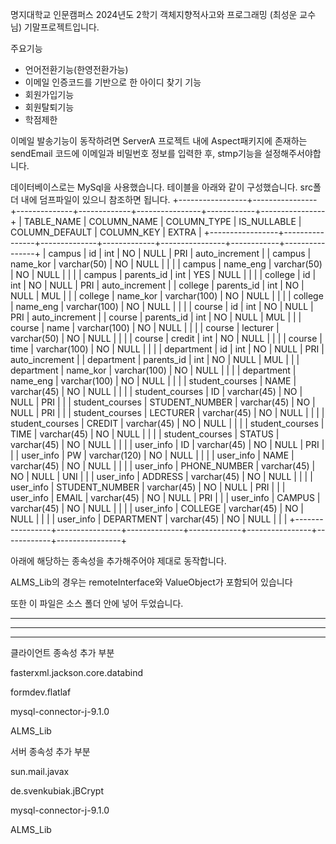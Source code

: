 명지대학교 인문캠퍼스 2024년도 2학기 객체지향적사고와 프로그래밍 (최성운 교수님) 기말프로젝트입니다.

주요기능
- 언어전환기능(한영전환가능)
- 이메일 인증코드를 기반으로 한 아이디 찾기 기능
- 회원가입기능
- 회원탈퇴기능
- 학점제한

이메일 발송기능이 동작하려면 ServerA 프로젝트 내에 Aspect패키지에 존재하는 sendEmail 코드에 이메일과 비밀번호 정보를 입력한 후, stmp기능을 설정해주서야합니다.

데이터베이스로는 MySql을 사용했습니다.
테이블을 아래와 같이 구성했습니다.
src폴더 내에 덤프파일이 있으니 참조하면 됩니다.
+-----------------+----------------+--------------+-------------+----------------+------------+----------------+
| TABLE_NAME      | COLUMN_NAME    | COLUMN_TYPE  | IS_NULLABLE | COLUMN_DEFAULT | COLUMN_KEY | EXTRA          |
+-----------------+----------------+--------------+-------------+----------------+------------+----------------+
| campus          | id             | int          | NO          | NULL           | PRI        | auto_increment |
| campus          | name_kor       | varchar(50)  | NO          | NULL           |            |                |
| campus          | name_eng       | varchar(50)  | NO          | NULL           |            |                |
| campus          | parents_id     | int          | YES         | NULL           |            |                |
| college         | id             | int          | NO          | NULL           | PRI        | auto_increment |
| college         | parents_id     | int          | NO          | NULL           | MUL        |                |
| college         | name_kor       | varchar(100) | NO          | NULL           |            |                |
| college         | name_eng       | varchar(100) | NO          | NULL           |            |                |
| course          | id             | int          | NO          | NULL           | PRI        | auto_increment |
| course          | parents_id     | int          | NO          | NULL           | MUL        |                |
| course          | name           | varchar(100) | NO          | NULL           |            |                |
| course          | lecturer       | varchar(50)  | NO          | NULL           |            |                |
| course          | credit         | int          | NO          | NULL           |            |                |
| course          | time           | varchar(100) | NO          | NULL           |            |                |
| department      | id             | int          | NO          | NULL           | PRI        | auto_increment |
| department      | parents_id     | int          | NO          | NULL           | MUL        |                |
| department      | name_kor       | varchar(100) | NO          | NULL           |            |                |
| department      | name_eng       | varchar(100) | NO          | NULL           |            |                |
| student_courses | NAME           | varchar(45)  | NO          | NULL           |            |                |
| student_courses | ID             | varchar(45)  | NO          | NULL           | PRI        |                |
| student_courses | STUDENT_NUMBER | varchar(45)  | NO          | NULL           | PRI        |                |
| student_courses | LECTURER       | varchar(45)  | NO          | NULL           |            |                |
| student_courses | CREDIT         | varchar(45)  | NO          | NULL           |            |                |
| student_courses | TIME           | varchar(45)  | NO          | NULL           |            |                |
| student_courses | STATUS         | varchar(45)  | NO          | NULL           |            |                |
| user_info       | ID             | varchar(45)  | NO          | NULL           | PRI        |                |
| user_info       | PW             | varchar(120) | NO          | NULL           |            |                |
| user_info       | NAME           | varchar(45)  | NO          | NULL           |            |                |
| user_info       | PHONE_NUMBER   | varchar(45)  | NO          | NULL           | UNI        |                |
| user_info       | ADDRESS        | varchar(45)  | NO          | NULL           |            |                |
| user_info       | STUDENT_NUMBER | varchar(45)  | NO          | NULL           | PRI        |                |
| user_info       | EMAIL          | varchar(45)  | NO          | NULL           | PRI        |                |
| user_info       | CAMPUS         | varchar(45)  | NO          | NULL           |            |                |
| user_info       | COLLEGE        | varchar(45)  | NO          | NULL           |            |                |
| user_info       | DEPARTMENT     | varchar(45)  | NO          | NULL           |            |                |
+-----------------+----------------+--------------+-------------+----------------+------------+----------------+




아래에 해당하는 종속성을 추가해주어야 제대로 동작합니다.

ALMS_Lib의 경우는 remoteInterface와 ValueObject가 포함되어 있습니다

또한 이 파일은 소스 폴더 안에 넣어 두었습니다.

 

---------------------------------

---------------------------------

---------------------------------

클라이언트 종속성 추가 부분

 

fasterxml.jackson.core.databind

formdev.flatlaf

mysql-connector-j-9.1.0

ALMS_Lib

 

서버 종속성 추가 부분

sun.mail.javax

de.svenkubiak.jBCrypt

mysql-connector-j-9.1.0

ALMS_Lib
